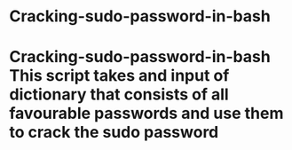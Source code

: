 # Cracking-sudo-password-in-bash
# Cracking-sudo-password-in-bash This script takes and input of dictionary that consists of all favourable passwords and use them to crack the sudo password
